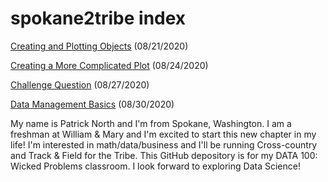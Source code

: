 # spokane2tribe index

[Creating and Plotting Objects](practice1.md) (08/21/2020)

[Creating a More Complicated Plot](practice2.md) (08/24/2020)

[Challenge Question](practice3.md) (08/27/2020)

[Data Management Basics](practice4.md) (08/30/2020)

My name is Patrick North and I'm from Spokane, Washington. I am a freshman at William & Mary and I'm excited to start this new chapter in my life! I'm interested in math/data/business and I'll be running Cross-country and Track & Field for the Tribe. This GitHub depository is for my DATA 100: Wicked Problems classroom. I look forward to exploring Data Science!
